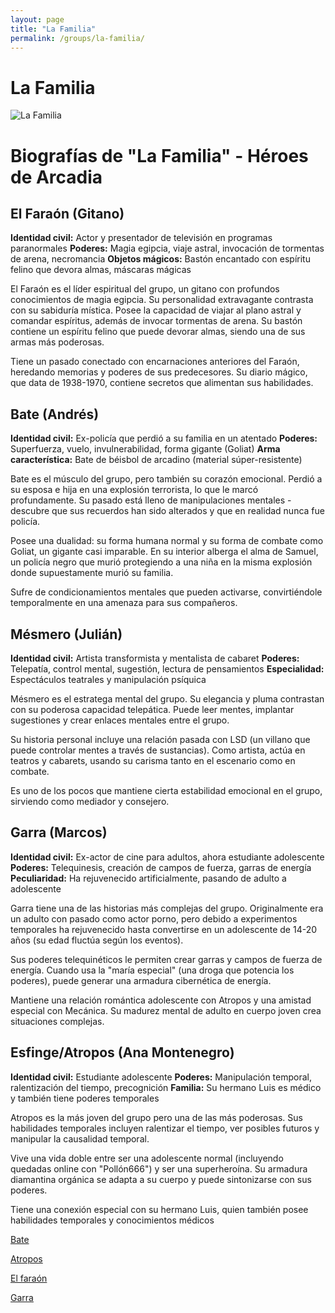 ```yaml
---
layout: page
title: "La Familia"
permalink: /groups/la-familia/
---
```


# La Familia

<div class="character-photo">
  <img src="{{ site.baseurl }}/assets/img/characters/La familia.png" alt="La Familia" />
</div>

# Biografías de "La Familia" - Héroes de Arcadia

## El Faraón (Gitano)

**Identidad civil:** Actor y presentador de televisión en programas paranormales
**Poderes:** Magia egipcia, viaje astral, invocación de tormentas de arena, necromancia
**Objetos mágicos:** Bastón encantado con espíritu felino que devora almas, máscaras mágicas

El Faraón es el líder espiritual del grupo, un gitano con profundos conocimientos de magia egipcia. Su personalidad extravagante contrasta con su sabiduría mística. Posee la capacidad de viajar al plano astral y comandar espíritus, además de invocar tormentas de arena. Su bastón contiene un espíritu felino que puede devorar almas, siendo una de sus armas más poderosas.

Tiene un pasado conectado con encarnaciones anteriores del Faraón, heredando memorias y poderes de sus predecesores. Su diario mágico, que data de 1938-1970, contiene secretos que alimentan sus habilidades.

## Bate (Andrés)

**Identidad civil:** Ex-policía que perdió a su familia en un atentado
**Poderes:** Superfuerza, vuelo, invulnerabilidad, forma gigante (Goliat)
**Arma característica:** Bate de béisbol de arcadino (material súper-resistente)

Bate es el músculo del grupo, pero también su corazón emocional. Perdió a su esposa e hija en una explosión terrorista, lo que le marcó profundamente. Su pasado está lleno de manipulaciones mentales - descubre que sus recuerdos han sido alterados y que en realidad nunca fue policía.

Posee una dualidad: su forma humana normal y su forma de combate como Goliat, un gigante casi imparable. En su interior alberga el alma de Samuel, un policía negro que murió protegiendo a una niña en la misma explosión donde supuestamente murió su familia.

Sufre de condicionamientos mentales que pueden activarse, convirtiéndole temporalmente en una amenaza para sus compañeros.

## Mésmero (Julián)

**Identidad civil:** Artista transformista y mentalista de cabaret
**Poderes:** Telepatía, control mental, sugestión, lectura de pensamientos
**Especialidad:** Espectáculos teatrales y manipulación psíquica

Mésmero es el estratega mental del grupo. Su elegancia y pluma contrastan con su poderosa capacidad telepática. Puede leer mentes, implantar sugestiones y crear enlaces mentales entre el grupo.

Su historia personal incluye una relación pasada con LSD (un villano que puede controlar mentes a través de sustancias). Como artista, actúa en teatros y cabarets, usando su carisma tanto en el escenario como en combate.

Es uno de los pocos que mantiene cierta estabilidad emocional en el grupo, sirviendo como mediador y consejero.

## Garra (Marcos)

**Identidad civil:** Ex-actor de cine para adultos, ahora estudiante adolescente
**Poderes:** Telequinesis, creación de campos de fuerza, garras de energía
**Peculiaridad:** Ha rejuvenecido artificialmente, pasando de adulto a adolescente

Garra tiene una de las historias más complejas del grupo. Originalmente era un adulto con pasado como actor porno, pero debido a experimentos temporales ha rejuvenecido hasta convertirse en un adolescente de 14-20 años (su edad fluctúa según los eventos).

Sus poderes telequinéticos le permiten crear garras y campos de fuerza de energía. Cuando usa la "maría especial" (una droga que potencia los poderes), puede generar una armadura cibernética de energía.

Mantiene una relación romántica adolescente con Atropos y una amistad especial con Mecánica. Su madurez mental de adulto en cuerpo joven crea situaciones complejas.

## Esfinge/Atropos (Ana Montenegro)

**Identidad civil:** Estudiante adolescente
**Poderes:** Manipulación temporal, ralentización del tiempo, precognición
**Familia:** Su hermano Luis es médico y también tiene poderes temporales

Atropos es la más joven del grupo pero una de las más poderosas. Sus habilidades temporales incluyen ralentizar el tiempo, ver posibles futuros y manipular la causalidad temporal.

Vive una vida doble entre ser una adolescente normal (incluyendo quedadas online con "Pollón666") y ser una superheroína. Su armadura diamantina orgánica se adapta a su cuerpo y puede sintonizarse con sus poderes.

Tiene una conexión especial con su hermano Luis, quien también posee habilidades temporales y conocimientos médicos

[Bate](La%20familia%201fe4d9bb8c068021b2c6c378c70f749a/Bate%201fe4d9bb8c0680a2833feb97ebc162e2.md)

[Atropos](La%20familia%201fe4d9bb8c068021b2c6c378c70f749a/Atropos%201fe4d9bb8c068087ad5fd81bc3aa07e5.md)

[El faraón](La%20familia%201fe4d9bb8c068021b2c6c378c70f749a/El%20farao%CC%81n%201fe4d9bb8c06805db6f4f3349dc9c7c1.md)

[Garra](La%20familia%201fe4d9bb8c068021b2c6c378c70f749a/Garra%201fe4d9bb8c068004b069d788ff80bc61.md)